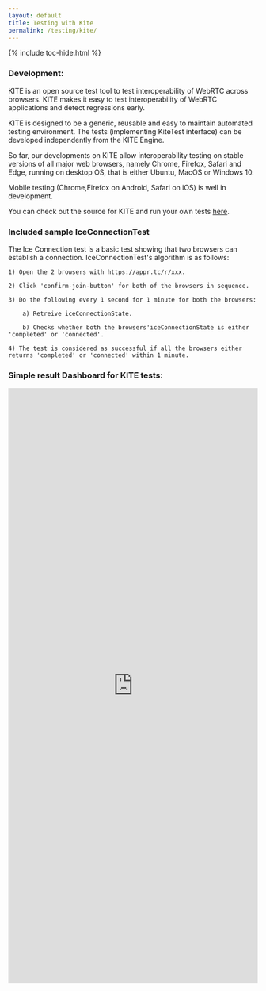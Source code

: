 ```yaml
---
layout: default
title: Testing with Kite
permalink: /testing/kite/
---
```



{% include toc-hide.html %}

### Development:

KITE is an open source test tool to test interoperability of WebRTC across browsers. KITE makes it easy to test interoperability of WebRTC applications and detect regressions early.

KITE is designed to be a generic, reusable and easy to maintain automated testing environment. The tests (implementing KiteTest interface) can be developed independently from the KITE Engine.

So far, our developments on KITE allow interoperability testing on stable versions of all major web browsers, namely Chrome, Firefox, Safari and Edge, running on desktop OS, that is either Ubuntu, MacOS or Windows 10.

Mobile testing (Chrome,Firefox on Android, Safari on iOS) is well in development.


You can check out the source for KITE and run your own tests [here](https://github.com/webrtc/KITE).

### Included sample IceConnectionTest

The Ice Connection test is a basic test showing that two browsers can establish a connection. IceConnectionTest's algorithm is as follows:

    1) Open the 2 browsers with https://appr.tc/r/xxx.

    2) Click 'confirm-join-button' for both of the browsers in sequence.

    3) Do the following every 1 second for 1 minute for both the browsers:

        a) Retreive iceConnectionState.

        b) Checks whether both the browsers'iceConnectionState is either 'completed' or 'connected'.

    4) The test is considered as successful if all the browsers either returns 'completed' or 'connected' within 1 minute.


### Simple result Dashboard for KITE tests:


<iframe width="100%" height="1200" src="https://kiteboard.herokuapp.com/public" frameborder="0" scrolling="no"></iframe>

